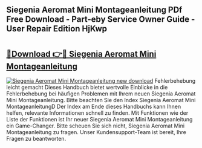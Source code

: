 ## Siegenia Aeromat Mini Montageanleitung PDf Free Download - Part-eby Service Owner Guide - User Repair Edition HjKwp

# <h2><a href="http://df75agm.blite.top/?on=Siegenia+Aeromat+Mini+Montageanleitung">🔗Download 👉🔴 Siegenia Aeromat Mini Montageanleitung</a></h2>

[![Siegenia Aeromat Mini Montageanleitung new download](https://i.imgur.com/lujVjoI.png)](http://df75agm.blite.top/?on=Siegenia+Aeromat+Mini+Montageanleitung)
Fehlerbehebung leicht gemacht Dieses Handbuch bietet wertvolle Einblicke in die Fehlerbehebung bei häufigen Problemen mit Ihrem neuen Siegenia Aeromat Mini Montageanleitung. Bitte beachten Sie den Index Siegenia Aeromat Mini MontageanleitungD Der Index am Ende dieses Handbuchs kann Ihnen helfen, relevante Informationen schnell zu finden. Mit Funktionen wie der Liste der Funktionen ist Ihr neuer Siegenia Aeromat Mini Montageanleitung ein Game-Changer. Bitte scheuen Sie sich nicht, Siegenia Aeromat Mini Montageanleitung zu fragen. Unser Kundensupport-Team ist bereit, Ihre Fragen zu beantworten.
